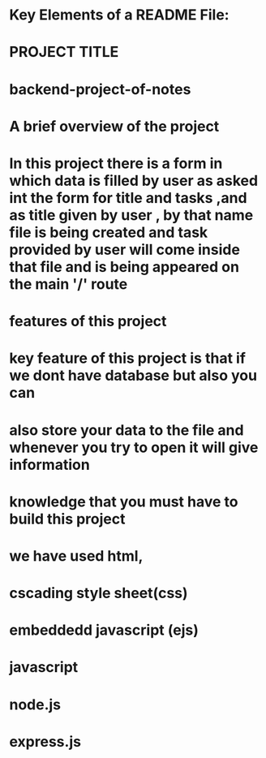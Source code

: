 # Key Elements of a README File:



# PROJECT TITLE
# backend-project-of-notes 





# A brief overview of the project
# In this project there is a form in which data is filled by user as asked int the form for title and tasks ,and as title given by user , by that name file is being created and task provided by user will come inside that file and is being appeared on the main '/' route 





# features of this project
# key feature of this project is that if we dont have database but also you can
# also store your data to the file and whenever you try to open it will give information




# knowledge that you must have to build this project
# we have used html, 
# cscading style sheet(css)
# embeddedd javascript (ejs)
# javascript
# node.js
# express.js


